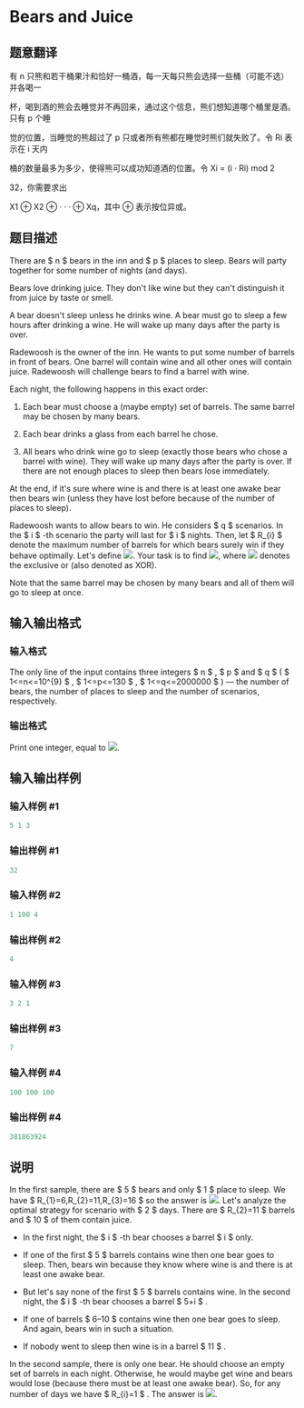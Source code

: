 # Bears and Juice

## 题意翻译

有 n 只熊和若干桶果汁和恰好一桶酒，每一天每只熊会选择一些桶（可能不选）并各喝一

杯，喝到酒的熊会去睡觉并不再回来，通过这个信息，熊们想知道哪个桶里是酒。只有 p 个睡

觉的位置，当睡觉的熊超过了 p 只或者所有熊都在睡觉时熊们就失败了。令 Ri 表示在 i 天内

桶的数量最多为多少，使得熊可以成功知道酒的位置。令 Xi = (i · Ri) mod 2

32，你需要求出

X1 ⊕ X2 ⊕ · · · ⊕ Xq，其中 ⊕ 表示按位异或。

## 题目描述

There are $ n $ bears in the inn and $ p $ places to sleep. Bears will party together for some number of nights (and days).

Bears love drinking juice. They don't like wine but they can't distinguish it from juice by taste or smell.

A bear doesn't sleep unless he drinks wine. A bear must go to sleep a few hours after drinking a wine. He will wake up many days after the party is over.

Radewoosh is the owner of the inn. He wants to put some number of barrels in front of bears. One barrel will contain wine and all other ones will contain juice. Radewoosh will challenge bears to find a barrel with wine.

Each night, the following happens in this exact order:

1. Each bear must choose a (maybe empty) set of barrels. The same barrel may be chosen by many bears.

2. Each bear drinks a glass from each barrel he chose.

3. All bears who drink wine go to sleep (exactly those bears who chose a barrel with wine). They will wake up many days after the party is over. If there are not enough places to sleep then bears lose immediately.

At the end, if it's sure where wine is and there is at least one awake bear then bears win (unless they have lost before because of the number of places to sleep).

Radewoosh wants to allow bears to win. He considers $ q $ scenarios. In the $ i $ -th scenario the party will last for $ i $ nights. Then, let $ R_{i} $ denote the maximum number of barrels for which bears surely win if they behave optimally. Let's define ![](https://cdn.luogu.com.cn/upload/vjudge_pic/CF643F/3cf222972365b649aecc64bb442b708fd8b7a182.png). Your task is to find ![](https://cdn.luogu.com.cn/upload/vjudge_pic/CF643F/7ba18b4dd857c67bb4a6e2b14cb4cab7c95a919c.png), where ![](https://cdn.luogu.com.cn/upload/vjudge_pic/CF643F/4298d47c0191af3c0a3103f431751061bc7e2362.png) denotes the exclusive or (also denoted as XOR).

Note that the same barrel may be chosen by many bears and all of them will go to sleep at once.

## 输入输出格式

### 输入格式

The only line of the input contains three integers $ n $ , $ p $ and $ q $ ( $ 1<=n<=10^{9} $ , $ 1<=p<=130 $ , $ 1<=q<=2000000 $ ) — the number of bears, the number of places to sleep and the number of scenarios, respectively.

### 输出格式

Print one integer, equal to ![](https://cdn.luogu.com.cn/upload/vjudge_pic/CF643F/7ba18b4dd857c67bb4a6e2b14cb4cab7c95a919c.png).

## 输入输出样例

### 输入样例 #1

```cpp
5 1 3

```
### 输出样例 #1

```cpp
32

```
### 输入样例 #2

```cpp
1 100 4

```
### 输出样例 #2

```cpp
4

```
### 输入样例 #3

```cpp
3 2 1

```
### 输出样例 #3

```cpp
7

```
### 输入样例 #4

```cpp
100 100 100

```
### 输出样例 #4

```cpp
381863924

```
## 说明

In the first sample, there are $ 5 $ bears and only $ 1 $ place to sleep. We have $ R_{1}=6,R_{2}=11,R_{3}=16 $ so the answer is ![](https://cdn.luogu.com.cn/upload/vjudge_pic/CF643F/3044a14b49b8a41a1aadeeb76be7dca4826f9b52.png). Let's analyze the optimal strategy for scenario with $ 2 $ days. There are $ R_{2}=11 $ barrels and $ 10 $ of them contain juice.

- In the first night, the $ i $ -th bear chooses a barrel $ i $ only.

- If one of the first $ 5 $ barrels contains wine then one bear goes to sleep. Then, bears win because they know where wine is and there is at least one awake bear.

- But let's say none of the first $ 5 $ barrels contains wine. In the second night, the $ i $ -th bear chooses a barrel $ 5+i $ .

- If one of barrels $ 6–10 $ contains wine then one bear goes to sleep. And again, bears win in such a situation.

- If nobody went to sleep then wine is in a barrel $ 11 $ .

In the second sample, there is only one bear. He should choose an empty set of barrels in each night. Otherwise, he would maybe get wine and bears would lose (because there must be at least one awake bear). So, for any number of days we have $ R_{i}=1 $ . The answer is ![](https://cdn.luogu.com.cn/upload/vjudge_pic/CF643F/17441c3ac6d006f5ad9af5d20538f3ec4ec78ffd.png).

